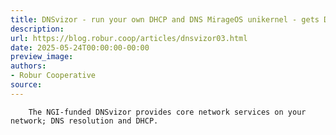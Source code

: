 ```yaml
---
title: DNSvizor - run your own DHCP and DNS MirageOS unikernel - gets DNSsec support
description:
url: https://blog.robur.coop/articles/dnsvizor03.html
date: 2025-05-24T00:00:00-00:00
preview_image:
authors:
- Robur Cooperative
source:
---
```



        The NGI-funded DNSvizor provides core network services on your network; DNS resolution and DHCP.
      
